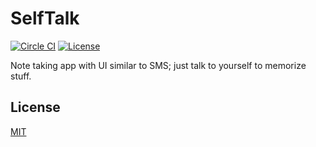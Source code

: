 # SelfTalk

[![Circle CI](https://img.shields.io/circleci/project/github/raviqqe/self-talk/master.svg?style=flat-square)](https://circleci.com/gh/raviqqe/self-talk)
[![License](https://img.shields.io/github/license/raviqqe/self-talk.svg?style=flat-square)](LICENSE)

Note taking app with UI similar to SMS; just talk to yourself to memorize stuff.

## License

[MIT](LICENSE)
